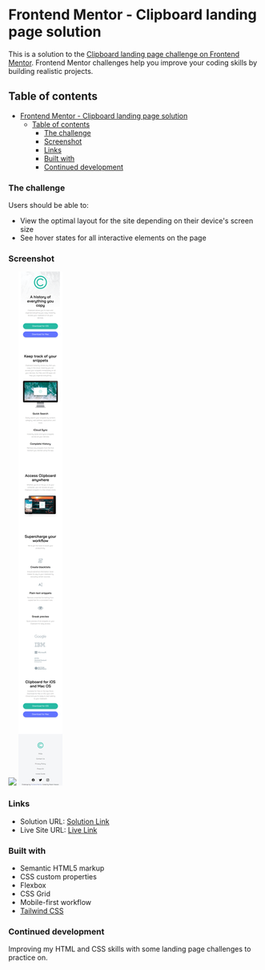 # Frontend Mentor - Clipboard landing page solution

This is a solution to the [Clipboard landing page challenge on Frontend Mentor](https://www.frontendmentor.io/challenges/clipboard-landing-page-5cc9bccd6c4c91111378ecb9). Frontend Mentor challenges help you improve your coding skills by building realistic projects.

## Table of contents

- [Frontend Mentor - Clipboard landing page solution](#frontend-mentor---clipboard-landing-page-solution)
  - [Table of contents](#table-of-contents)
    - [The challenge](#the-challenge)
    - [Screenshot](#screenshot)
    - [Links](#links)
    - [Built with](#built-with)
    - [Continued development](#continued-development)



### The challenge

Users should be able to:

- View the optimal layout for the site depending on their device's screen size
- See hover states for all interactive elements on the page

### Screenshot

![](./desktop-clipboard.png)
![](./mobile-clipboard.png)


### Links

- Solution URL: [Solution Link](https://www.frontendmentor.io/solutions/clipboard-landing-page-with-tailwind-css-qUYQEpQKii)
- Live Site URL: [Live Link](https://mazz100.github.io/Clipboard-landing-page/)


### Built with

- Semantic HTML5 markup
- CSS custom properties
- Flexbox
- CSS Grid
- Mobile-first workflow
- [Tailwind CSS](https://tailwindcss.com/docs/installation)


### Continued development

Improving my HTML and CSS skills with some landing page challenges to practice on.